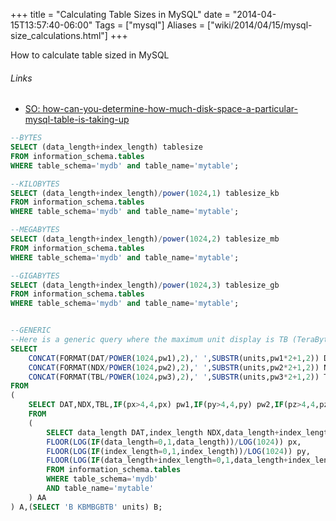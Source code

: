 +++
title   = "Calculating Table Sizes in MySQL"
date    =   "2014-04-15T13:57:40-06:00"
Tags = ["mysql"]
Aliases = ["wiki/2014/04/15/mysql-size_calculations.html"]
+++

How to calculate table sized in MySQL
<!--more-->

###### Links
  * [SO: how-can-you-determine-how-much-disk-space-a-particular-mysql-table-is-taking-up](http://stackoverflow.com/a/6474642/3683)

~~~ sql
--BYTES
SELECT (data_length+index_length) tablesize
FROM information_schema.tables
WHERE table_schema='mydb' and table_name='mytable';

--KILOBYTES
SELECT (data_length+index_length)/power(1024,1) tablesize_kb
FROM information_schema.tables
WHERE table_schema='mydb' and table_name='mytable';

--MEGABYTES
SELECT (data_length+index_length)/power(1024,2) tablesize_mb
FROM information_schema.tables
WHERE table_schema='mydb' and table_name='mytable';

--GIGABYTES
SELECT (data_length+index_length)/power(1024,3) tablesize_gb
FROM information_schema.tables
WHERE table_schema='mydb' and table_name='mytable';


--GENERIC
--Here is a generic query where the maximum unit display is TB (TeraBytes)
SELECT
    CONCAT(FORMAT(DAT/POWER(1024,pw1),2),' ',SUBSTR(units,pw1*2+1,2)) DATSIZE,
    CONCAT(FORMAT(NDX/POWER(1024,pw2),2),' ',SUBSTR(units,pw2*2+1,2)) NDXSIZE,
    CONCAT(FORMAT(TBL/POWER(1024,pw3),2),' ',SUBSTR(units,pw3*2+1,2)) TBLSIZE
FROM
(
    SELECT DAT,NDX,TBL,IF(px>4,4,px) pw1,IF(py>4,4,py) pw2,IF(pz>4,4,pz) pw3
    FROM
    (
        SELECT data_length DAT,index_length NDX,data_length+index_length TBL,
        FLOOR(LOG(IF(data_length=0,1,data_length))/LOG(1024)) px,
        FLOOR(LOG(IF(index_length=0,1,index_length))/LOG(1024)) py,
        FLOOR(LOG(IF(data_length+index_length=0,1,data_length+index_length))/LOG(1024)) pz
        FROM information_schema.tables
        WHERE table_schema='mydb'
        AND table_name='mytable'
    ) AA
) A,(SELECT 'B KBMBGBTB' units) B;
~~~

